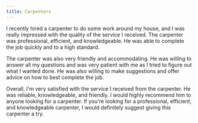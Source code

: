 ```yaml
---
title: Carpenters
---
```


I recently hired a carpenter to do some work around my house, and I was really impressed with the quality of the service I received. The carpenter was professional, efficient, and knowledgeable. He was able to complete the job quickly and to a high standard.

The carpenter was also very friendly and accommodating. He was willing to answer all my questions and was very patient with me as I tried to figure out what I wanted done. He was also willing to make suggestions and offer advice on how to best complete the job.

Overall, I'm very satisfied with the service I received from the carpenter. He was reliable, knowledgeable, and friendly. I would highly recommend him to anyone looking for a carpenter. If you're looking for a professional, efficient, and knowledgeable carpenter, I would definitely suggest giving this carpenter a try.